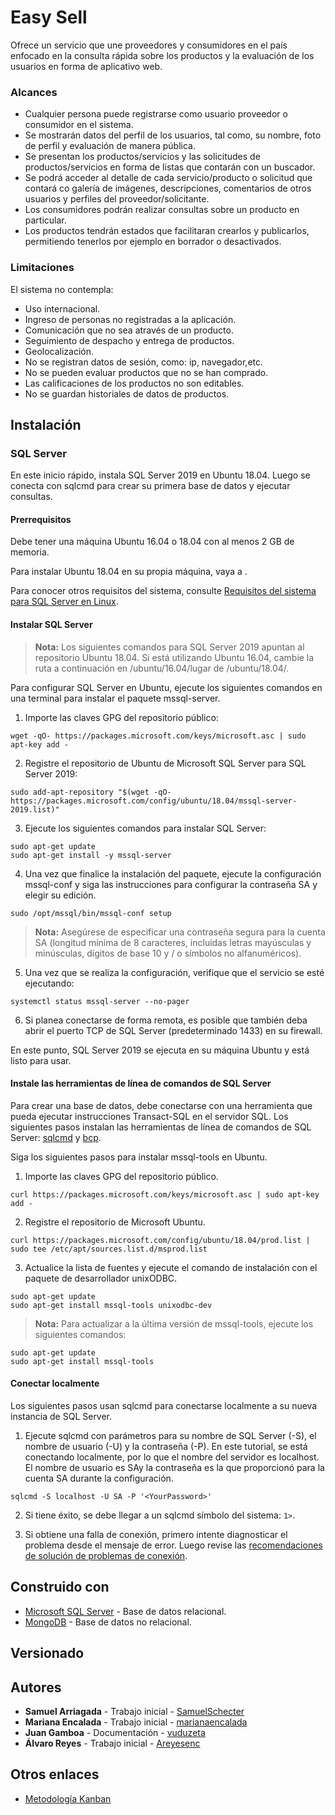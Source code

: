# Easy Sell

Ofrece un servicio que une proveedores y consumidores en el país enfocado en la consulta rápida sobre los productos y la evaluación de los usuarios en forma de aplicativo web.

### Alcances

* Cualquier persona puede registrarse como usuario proveedor o consumidor en el sistema.
* Se mostrarán datos del perfil de los usuarios, tal como, su nombre, foto de perfil y evaluación de manera pública.
* Se presentan los productos/servicios y las solicitudes de productos/servicios en forma de listas que contarán con un buscador.
* Se podrá acceder al detalle de cada servicio/producto o solicitud que contará co galería de imágenes, descripciones, comentarios de otros usuarios y perfiles del proveedor/solicitante.
* Los consumidores podrán realizar consultas sobre un producto en particular.
* Los productos tendrán estados que facilitaran crearlos y publicarlos, permitiendo tenerlos por ejemplo en borrador o desactivados.

### Limitaciones

El sistema no contempla:

* Uso internacional.
* Ingreso de personas no registradas a la aplicación.
* Comunicación que no sea através de un producto.
* Seguimiento de despacho y entrega de productos.
* Geolocalización.
* No se registran datos de sesión, como: ip, navegador,etc.
* No se pueden evaluar productos que no se han comprado.
* Las calificaciones de los productos no son editables.
* No se guardan historiales de datos de productos.

## Instalación

### SQL Server

En este inicio rápido, instala SQL Server 2019 en Ubuntu 18.04. Luego se conecta con sqlcmd para crear su primera base de datos y ejecutar consultas.

#### Prerrequisitos

Debe tener una máquina Ubuntu 16.04 o 18.04 con al menos 2 GB de memoria.

Para instalar Ubuntu 18.04 en su propia máquina, vaya a[](http://releases.ubuntu.com/bionic/) .

Para conocer otros requisitos del sistema, consulte [Requisitos del sistema para SQL Server en Linux](https://docs.microsoft.com/en-us/sql/linux/sql-server-linux-setup?view=sql-server-ver15#system).

#### Instalar SQL Server

>**Nota:** Los siguientes comandos para SQL Server 2019 apuntan al repositorio Ubuntu 18.04. Si está utilizando Ubuntu 16.04, cambie la ruta a continuación en /ubuntu/16.04/lugar de /ubuntu/18.04/.

Para configurar SQL Server en Ubuntu, ejecute los siguientes comandos en una terminal para instalar el paquete mssql-server.

1. Importe las claves GPG del repositorio público:

`wget -qO- https://packages.microsoft.com/keys/microsoft.asc | sudo apt-key add -`

2. Registre el repositorio de Ubuntu de Microsoft SQL Server para SQL Server 2019:

`sudo add-apt-repository "$(wget -qO- https://packages.microsoft.com/config/ubuntu/18.04/mssql-server-2019.list)"`

3. Ejecute los siguientes comandos para instalar SQL Server:
```
sudo apt-get update
sudo apt-get install -y mssql-server
```

4. Una vez que finalice la instalación del paquete, ejecute la configuración mssql-conf y siga las instrucciones para configurar la contraseña SA y elegir su edición.

`sudo /opt/mssql/bin/mssql-conf setup`

>**Nota:** Asegúrese de especificar una contraseña segura para la cuenta SA (longitud mínima de 8 caracteres, incluidas letras mayúsculas y minúsculas, dígitos de base 10 y / o símbolos no alfanuméricos).

5. Una vez que se realiza la configuración, verifique que el servicio se esté ejecutando:

`systemctl status mssql-server --no-pager`

6. Si planea conectarse de forma remota, es posible que también deba abrir el puerto TCP de SQL Server (predeterminado 1433) en su firewall.

En este punto, SQL Server 2019 se ejecuta en su máquina Ubuntu y está listo para usar.

#### Instale las herramientas de línea de comandos de SQL Server

Para crear una base de datos, debe conectarse con una herramienta que pueda ejecutar instrucciones Transact-SQL en el servidor SQL. Los siguientes pasos instalan las herramientas de línea de comandos de SQL Server: [sqlcmd](https://docs.microsoft.com/en-us/sql/tools/sqlcmd-utility?view=sql-server-ver15) y [bcp](https://docs.microsoft.com/en-us/sql/tools/bcp-utility?view=sql-server-ver15).

Siga los siguientes pasos para instalar mssql-tools en Ubuntu.

1. Importe las claves GPG del repositorio público.

`curl https://packages.microsoft.com/keys/microsoft.asc | sudo apt-key add -`

2. Registre el repositorio de Microsoft Ubuntu.

`curl https://packages.microsoft.com/config/ubuntu/18.04/prod.list | sudo tee /etc/apt/sources.list.d/msprod.list`

3. Actualice la lista de fuentes y ejecute el comando de instalación con el paquete de desarrollador unixODBC.
```
sudo apt-get update 
sudo apt-get install mssql-tools unixodbc-dev
```
>**Nota:** Para actualizar a la última versión de mssql-tools, ejecute los siguientes comandos:
```
sudo apt-get update 
sudo apt-get install mssql-tools
```
#### Conectar localmente

Los siguientes pasos usan sqlcmd para conectarse localmente a su nueva instancia de SQL Server.

1. Ejecute sqlcmd con parámetros para su nombre de SQL Server (-S), el nombre de usuario (-U) y la contraseña (-P). En este tutorial, se está conectando localmente, por lo que el nombre del servidor es localhost. El nombre de usuario es SAy la contraseña es la que proporcionó para la cuenta SA durante la configuración.

`sqlcmd -S localhost -U SA -P '<YourPassword>'`

2. Si tiene éxito, se debe llegar a un sqlcmd símbolo del sistema: `1>`.

3. Si obtiene una falla de conexión, primero intente diagnosticar el problema desde el mensaje de error. Luego revise las [recomendaciones de solución de problemas de conexión](https://docs.microsoft.com/en-us/sql/linux/sql-server-linux-troubleshooting-guide?view=sql-server-ver15#connection).

## Construido con

* [Microsoft SQL Server](https://www.microsoft.com/es-es/sql-server/sql-server-2019) - Base de datos relacional.
* [MongoDB](https://www.mongodb.com/) - Base de datos no relacional.

## Versionado


## Autores

* **Samuel Arriagada** - Trabajo inicial - [SamuelSchecter](https://github.com/SamuelSchecter)
* **Mariana Encalada** - Trabajo inicial - [marianaencalada](https://github.com/marianaencalada)
* **Juan Gamboa** - Documentación - [vuduzeta](https://github.com/vuduzeta)
* **Álvaro Reyes** - Trabajo inicial - [Areyesenc](https://github.com/Areyesenc)

## Otros enlaces

* [Metodología Kanban](https://trello.com/b/htISa8xu/easy-sell)

